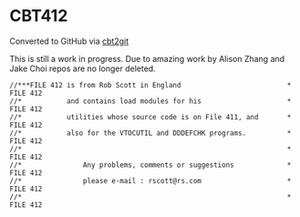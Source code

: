 # CBT412
Converted to GitHub via [cbt2git](https://github.com/wizardofzos/cbt2git)

This is still a work in progress. 
Due to amazing work by Alison Zhang and Jake Choi repos are no longer deleted.

```
//***FILE 412 is from Rob Scott in England                          *   FILE 412
//*           and contains load modules for his                     *   FILE 412
//*           utilities whose source code is on File 411, and       *   FILE 412
//*           also for the VTOCUTIL and DDDEFCHK programs.          *   FILE 412
//*                                                                 *   FILE 412
//*               Any problems, comments or suggestions             *   FILE 412
//*               please e-mail : rscott@rs.com                     *   FILE 412
//*                                                                 *   FILE 412
```
